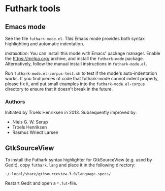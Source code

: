 Futhark tools
=============

Emacs mode
----------

See the file `futhark-mode.el`.  This Emacs mode provides both syntax
highlighting and automatic indentation.

*Installation:* You can install this mode with Emacs' package manager.
Enable the https://melpa.org/ archive, and install the `futhark-mode`
package.  Alternatively, follow the manual install instructions in
`futhark-mode.el`.

Run `futhark-mode.el-corpus-test.sh` to test if the mode's
auto-indentation works.  If you find pieces of code that futhark-mode
cannot indent properly, please fix it, and put small examples into the
`futhark-mode.el-corpus` directory to ensure that it doesn't break in
the future.

### Authors

Initiated by Troels Henriksen in 2013.  Subsequently improved by:

  + Niels G. W. Serup
  + Troels Henriksen
  + Rasmus Wriedt Larsen


GtkSourceView
-------------

To install the Futhark syntax highlighter for GtkSourceView (e.g. used by
Gedit), copy `futhark.lang` and place it in the following directory:

    ~/.local/share/gtksourceview-3.0/language-specs/

Restart Gedit and open a `*.fut`-file.
